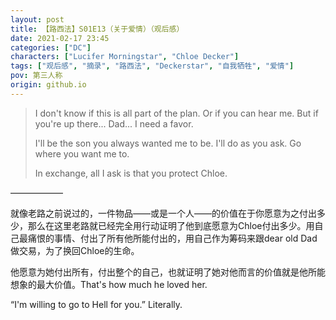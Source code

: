 ```yaml
---
layout: post
title: 【路西法】S01E13（关于爱情）（观后感）
date: 2021-02-17 23:45
categories: ["DC"]
characters: ["Lucifer Morningstar", "Chloe Decker"]
tags: ["观后感", "摘录", "路西法", "Deckerstar", "自我牺牲", "爱情"]
pov: 第三人称
origin: github.io
---
```


> I don't know if this is all part of the plan. Or if you can hear me. But if you're up there... Dad... I need a favor.
> 
> I'll be the son you always wanted me to be. I'll do as you ask. Go where you want me to.
> 
> In exchange, all I ask is that you protect Chloe.

——————

就像老路之前说过的，一件物品——或是一个人——的价值在于你愿意为之付出多少，那么在这里老路就已经完全用行动证明了他到底愿意为Chloe付出多少。用自己最痛恨的事情、付出了所有他所能付出的，用自己作为筹码来跟dear old Dad做交易，为了换回Chloe的生命。

他愿意为她付出所有，付出整个的自己，也就证明了她对他而言的价值就是他所能想象的最大价值。That's how much he loved her.

“I'm willing to go to Hell for you.” Literally.
